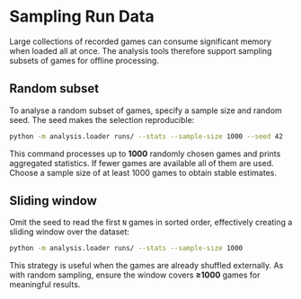 # Sampling Run Data

Large collections of recorded games can consume significant memory when loaded
all at once.  The analysis tools therefore support sampling subsets of games
for offline processing.

## Random subset

To analyse a random subset of games, specify a sample size and random seed.
The seed makes the selection reproducible:

```bash
python -m analysis.loader runs/ --stats --sample-size 1000 --seed 42
```

This command processes up to **1000** randomly chosen games and prints
aggregated statistics.  If fewer games are available all of them are used.
Choose a sample size of at least 1000 games to obtain stable estimates.

## Sliding window

Omit the seed to read the first ``N`` games in sorted order, effectively
creating a sliding window over the dataset:

```bash
python -m analysis.loader runs/ --stats --sample-size 1000
```

This strategy is useful when the games are already shuffled externally.  As
with random sampling, ensure the window covers **≥1000** games for meaningful
results.
